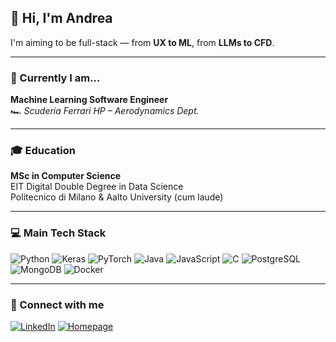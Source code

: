 ## 👋 Hi, I'm Andrea

I'm aiming to be full-stack — from **UX to ML**, from **LLMs to CFD**. 

---

### 🏁 Currently I am...

**Machine Learning Software Engineer**  
🏎️ *Scuderia Ferrari HP – Aerodynamics Dept.*  

---

### 🎓 Education

**MSc in Computer Science**  
EIT Digital Double Degree in Data Science  
Politecnico di Milano & Aalto University (cum laude)

---

### 💻 Main Tech Stack

![Python](https://img.shields.io/badge/Python-3670A0?style=for-the-badge&logo=python&logoColor=ffdd54)
![Keras](https://img.shields.io/badge/Keras-D00000.svg?style=for-the-badge&logo=Keras&logoColor=white)
![PyTorch](https://img.shields.io/badge/PyTorch-EE4C2C.svg?style=for-the-badge&logo=PyTorch&logoColor=white)
![Java](https://img.shields.io/badge/Java-ED8B00.svg?style=for-the-badge&logo=openjdk&logoColor=white)
![JavaScript](https://img.shields.io/badge/JavaScript-F7DF1E.svg?style=for-the-badge&logo=javascript&logoColor=black)
![C](https://img.shields.io/badge/C-00599C.svg?style=for-the-badge&logo=c&logoColor=white)
![PostgreSQL](https://img.shields.io/badge/PostgreSQL-336791.svg?style=for-the-badge&logo=postgresql&logoColor=white)
![MongoDB](https://img.shields.io/badge/MongoDB-47A248?style=for-the-badge&logo=mongodb&logoColor=white)
![Docker](https://img.shields.io/badge/Docker-2496ED?style=for-the-badge&logo=docker&logoColor=white)

---

### 🔗 Connect with me

[![LinkedIn](https://img.shields.io/badge/LinkedIn-%230077B5.svg?style=for-the-badge&logo=linkedin&logoColor=white)](https://linkedin.com/in/Andrea-Riboni)
[![Homepage](https://img.shields.io/badge/Homepage-reebo.it-blueviolet?style=for-the-badge&logo=google-chrome&logoColor=white)](https://reebo.it)

